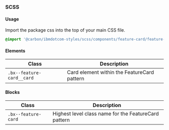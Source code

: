 ### SCSS

#### Usage

Import the package css into the top of your main CSS file.

```css
@import '@carbon/ibmdotcom-styles/scss/components/feature-card/feature-card';
```

#### Elements

| Class                     | Description                                 |
| ------------------------- | ------------------------------------------- |
| `.bx--feature-card__card` | Card element within the FeatureCard pattern |

#### Blocks

| Class               | Description                                          |
| ------------------- | ---------------------------------------------------- |
| `.bx--feature-card` | Highest level class name for the FeatureCard pattern |
